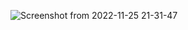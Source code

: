 
![Screenshot from 2022-11-25 21-31-47](https://user-images.githubusercontent.com/105369627/204033675-649fcc52-68ba-43b8-89fe-397c9080204a.png)

